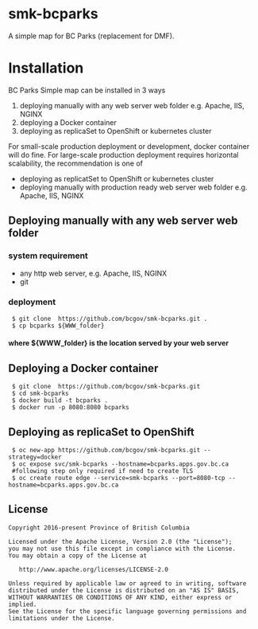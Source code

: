 # smk-bcparks
A simple map for BC Parks (replacement for DMF).

# Installation
BC Parks Simple map can be installed in 3 ways
1. deploying manually with any web server web folder e.g. Apache, IIS, NGINX
2. deploying a Docker container
3. deploying as replicaSet to OpenShift or kubernetes cluster

For small-scale production deployment or development, docker container will do fine. For large-scale production deployment requires horizontal scalability, the recommendation is one of 
* deploying as replicatSet to OpenShift or kubernetes cluster
* deploying manually with production ready web server web folder e.g. Apache, IIS, NGINX

## Deploying manually with any web server web folder
### system requirement
* any http web server, e.g. Apache, IIS, NGINX
* git
### deployment
```
 $ git clone  https://github.com/bcgov/smk-bcparks.git .
 $ cp bcparks ${WWW_folder} 
``` 
#### where ${WWW_folder} is the location served by your web server

## Deploying a Docker container
```
 $ git clone  https://github.com/bcgov/smk-bcparks.git
 $ cd smk-bcparks
 $ docker build -t bcparks .
 $ docker run -p 8080:8080 bcparks
``` 
## Deploying as replicaSet to OpenShift
``` 
 $ oc new-app https://github.com/bcgov/smk-bcparks.git --strategy=docker
 $ oc expose svc/smk-bcparks --hostname=bcparks.apps.gov.bc.ca
 #following step only required if need to create TLS
 $ oc create route edge --service=smk-bcparks --port=8080-tcp --hostname=bcparks.apps.gov.bc.ca
```

## License

    Copyright 2016-present Province of British Columbia

    Licensed under the Apache License, Version 2.0 (the "License");
    you may not use this file except in compliance with the License.
    You may obtain a copy of the License at 

       http://www.apache.org/licenses/LICENSE-2.0

    Unless required by applicable law or agreed to in writing, software
    distributed under the License is distributed on an "AS IS" BASIS,
    WITHOUT WARRANTIES OR CONDITIONS OF ANY KIND, either express or implied.
    See the License for the specific language governing permissions and
    limitations under the License.
